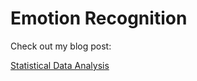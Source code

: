 # Emotion Recognition

Check out my blog post:

[Statistical Data Analysis](https://khushi-411.github.io/ds/)
